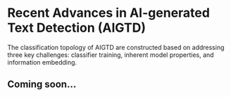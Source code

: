 # Recent Advances in AI-generated Text Detection (AIGTD)
The classification topology of AIGTD are constructed based on addressing three key challenges: classifier training, inherent model properties, and information embedding.

## Coming soon... 

